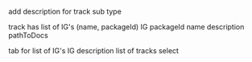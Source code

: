 add description for track sub type

track has list of IG's (name, packageId)
    IG 
        packageId
        name
        description
        pathToDocs

tab for list of IG's
    IG description
    list of tracks
    select 
